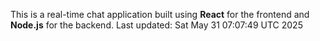 This is a real-time chat application built using **React** for the frontend and **Node.js** for the backend.
Last updated: Sat May 31 07:07:49 UTC 2025
